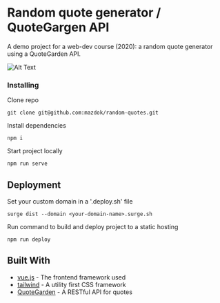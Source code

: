 # Random quote generator / QuoteGargen API

A demo project for a web-dev course (2020): a random quote generator using a QuoteGarden API.

![Alt Text](./src/assets/giffy.gif)

### Installing

Clone repo

```
git clone git@github.com:mazdok/random-quotes.git
```

Install dependencies

```
npm i
```

Start project locally
```
npm run serve
```

## Deployment

Set your custom domain in a '.deploy.sh' file

```
surge dist --domain <your-domain-name>.surge.sh
```

Run command to build and deploy project to a static hosting

```
npm run deploy
```

## Built With

* [vue.js](https://vuejs.org/) - The frontend framework used
* [tailwind](https://tailwindcss.com/docs) - A utility first CSS framework
* [QuoteGarden](https://pprathameshmore.github.io/) - A RESTful API for quotes

